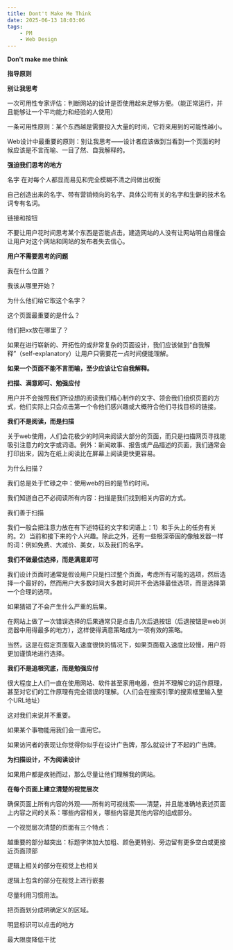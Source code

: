 ```yaml
---
title: Dont't Make Me Think
date: 2025-06-13 18:03:06
tags: 
    - PM
    - Web Design
---
```


**Don't make me think**

**指导原则**

**别让我思考**

一次可用性专家评估：判断网站的设计是否使用起来足够方便。（能正常运行，并且能够让一个平均能力和经验的人使用）

一条可用性原则：某个东西越是需要投入大量的时间，它将来用到的可能性越小。

Web设计中最重要的原则：别让我思考——设计者应该做到当看到一个页面的时候应该是不言而喻、一目了然、自我解释的。

**强迫我们思考的地方**

名字 在对每个人都显而易见和完全模糊不清之间做出权衡

自己创造出来的名字、带有营销倾向的名字、具体公司有关的名字和生僻的技术名词专有名词。

链接和按钮

不要让用户花时间思考某个东西是否能点击。建造网站的人没有让网站明白易懂会让用户对这个网站和网站的发布者失去信心。

**用户不需要思考的问题**

我在什么位置？

我该从哪里开始？

为什么他们给它取这个名字？

这个页面最重要的是什么？

他们把xx放在哪里了？

如果在进行崭新的、开拓性的或非常复杂的页面设计，我们应该做到“自我解释”（self-explanatory）让用户只需要花一点时间便能理解。

**如果一个页面不能不言而喻，至少应该让它自我解释。**

**扫描、满意即可、勉强应付**

用户并不会按照我们所设想的阅读我们精心制作的文字、领会我们组织页面的方式，他们实际上只会点击第一个令他们感兴趣或大概符合他们寻找目标的链接。

**我们不是阅读，而是扫描**

关于web使用，人们会花极少的时间来阅读大部分的页面，而只是扫描网页寻找能吸引注意力的文字或词语。例外：新闻故事、报告或产品描述的页面，我们通常会打印出来，因为在纸上阅读比在屏幕上阅读更快更容易。

为什么扫描？

我们总是处于忙碌之中：使用web的目的是节约时间。

我们知道自己不必阅读所有内容：扫描是我们找到相关内容的方式。

我们善于扫描

我们一般会把注意力放在有下述特征的文字和词语上：1）和手头上的任务有关的。2）当前和接下来的个人兴趣。除此之外，还有一些根深蒂固的像触发器一样的词：例如免费、大减价、美女，以及我们的名字。

**我们不做最佳选择，而是满意即可**

我们设计页面时通常是假设用户只是扫过整个页面，考虑所有可能的选项，然后选择一个最好的，然而用户大多数时间大多数时间并不会选择最佳选项，而是选择第一个合理的选项。

如果猜错了不会产生什么严重的后果。

在网站上做了一次错误选择的后果通常只是点击几次后退按钮（后退按钮是web浏览器中用得最多的地方），这样使得满意策略成为一项有效的策略。

当然，这是在假定页面载入速度很快的情况下，如果页面载入速度比较慢，用户将更加谨慎地进行选择。

**我们不是追根究底，而是勉强应付**

很大程度上人们一直在使用网站、软件甚至家用电器，但并不理解它的运作原理，甚至对它们的工作原理有完全错误的理解。（人们会在搜索引擎的搜索框里输入整个URL地址）

这对我们来说并不重要。

如果某个事物能用我们会一直用它。

如果访问者的表现让你觉得你似乎在设计广告牌，那么就设计了不起的广告牌。

**为扫描设计，不为阅读设计**

如果用户都是疾驰而过，那么尽量让他们理解我的网站。

**在每个页面上建立清楚的视觉层次**

确保页面上所有内容的外观——所有的可视线索——清楚，并且能准确地表述页面上内容之间的关系：哪些内容相关，哪些内容是其他内容的组成部分。

一个视觉层次清楚的页面有三个特点：

越重要的部分越突出：标题字体加大加粗、颜色更特别、旁边留有更多空白或更接近页面顶部

逻辑上相关的部分在视觉上也相关

逻辑上包含的部分在视觉上进行嵌套

尽量利用习惯用法。

把页面划分成明确定义的区域。

明显标识可以点击的地方

最大限度降低干扰